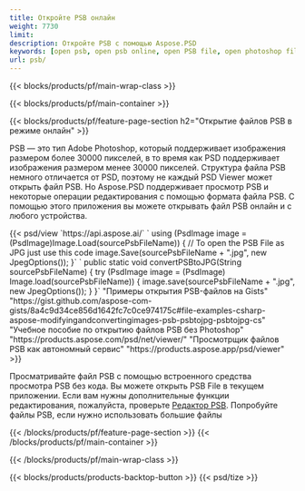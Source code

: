 ```yaml
---
title: Откройте PSB онлайн
weight: 7730
limit: 
description: Откройте PSB с помощью Aspose.PSD
keywords: [open psb, open psb online, open PSB file, open photoshop file, preview psb]
url: psb/
---
```


{{< blocks/products/pf/main-wrap-class >}}

{{< blocks/products/pf/main-container >}}

{{< blocks/products/pf/feature-page-section h2="Открытие файлов PSB в режиме онлайн" >}}
<p>PSB — это тип Adobe Photoshop, который поддерживает изображения размером более 30000 пикселей, в то время как PSD поддерживает изображения размером менее 30000 пикселей. Структура файла PSB немного отличается от PSD, поэтому не каждый PSD Viewer может открыть файл PSB. Но Aspose.PSD поддерживает просмотр PSB и некоторые операции редактирования с помощью формата файла PSB. С помощью этого приложения вы можете открывать файл PSB онлайн и с любого устройства.</p>
{{< psd/view `https://api.aspose.ai/` 
`    using (PsdImage image = (PsdImage)Image.Load(sourcePsbFileName))
    {
	    // To open the PSB File as JPG just use this code
        image.Save(sourcePsbFileName + ".jpg",  new JpegOptions());
    }` 
`   public static void convertPSBtoJPG(String sourcePsbFileName) {
        try (PsdImage image = (PsdImage) Image.load(sourcePsbFileName)) {
            image.save(sourcePsbFileName + ".jpg", new JpegOptions());
        }
    }` "Примеры открытия PSB-файлов на Gists" "https://gist.github.com/aspose-com-gists/8a4c9d34ce856d1642fc7c0ce974175c#file-examples-csharp-aspose-modifyingandconvertingimages-psb-psbtojpg-psbtojpg-cs" "Учебное пособие по открытию файлов PSB без Photoshop" "https://products.aspose.com/psd/net/viewer/" "Просмотрщик файлов PSB как автономный сервис" "https://products.aspose.app/psd/viewer" >}}
<p>Просматривайте файл PSB с помощью встроенного средства просмотра PSB без кода. Вы можете открыть PSB File в текущем приложении. Если вам нужны дополнительные функции редактирования, пожалуйста, проверьте <a href="https://products.aspose.app/psd/template-editor">Редактор PSB</a>. Попробуйте файлы PSB, если нужно использовать большие файлы</p>
{{< /blocks/products/pf/feature-page-section >}}
{{< /blocks/products/pf/main-container >}}


{{< /blocks/products/pf/main-wrap-class >}}

{{< blocks/products/products-backtop-button >}}
{{< psd/tize >}}
